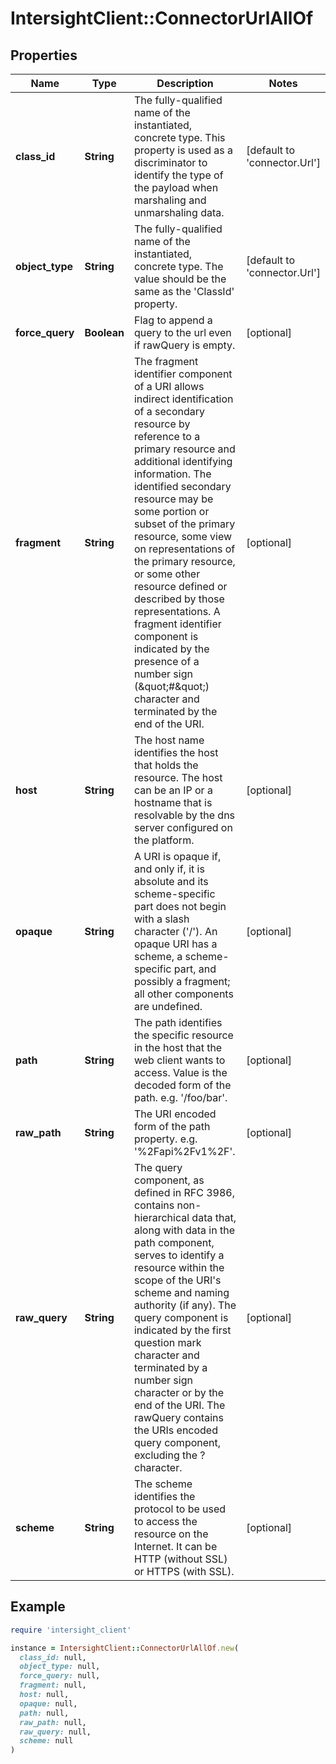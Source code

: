# IntersightClient::ConnectorUrlAllOf

## Properties

| Name | Type | Description | Notes |
| ---- | ---- | ----------- | ----- |
| **class_id** | **String** | The fully-qualified name of the instantiated, concrete type. This property is used as a discriminator to identify the type of the payload when marshaling and unmarshaling data. | [default to &#39;connector.Url&#39;] |
| **object_type** | **String** | The fully-qualified name of the instantiated, concrete type. The value should be the same as the &#39;ClassId&#39; property. | [default to &#39;connector.Url&#39;] |
| **force_query** | **Boolean** | Flag to append a query to the url even if rawQuery is empty. | [optional] |
| **fragment** | **String** | The fragment identifier component of a URI allows indirect identification of a secondary resource by reference to a primary resource and additional identifying information. The identified secondary resource may be some portion or subset of the primary resource, some view on representations of the primary resource, or some other resource defined or described by those representations. A fragment identifier component is indicated by the presence of a number sign (\&quot;#\&quot;) character and terminated by the end of the URI. | [optional] |
| **host** | **String** | The host name identifies the host that holds the resource. The host can be an IP or a hostname that is resolvable by the dns server configured on the platform. | [optional] |
| **opaque** | **String** | A URI is opaque if, and only if, it is absolute and its scheme-specific part does not begin with a slash character (&#39;/&#39;). An opaque URI has a scheme, a scheme-specific part, and possibly a fragment; all other components are undefined. | [optional] |
| **path** | **String** | The path identifies the specific resource in the host that the web client wants to access. Value is the decoded form of the path. e.g. &#39;/foo/bar&#39;. | [optional] |
| **raw_path** | **String** | The URI encoded form of the path property. e.g. &#39;%2Fapi%2Fv1%2F&#39;. | [optional] |
| **raw_query** | **String** | The query component, as defined in RFC 3986, contains non-hierarchical data that, along with data in the path component, serves to identify a resource within the scope of the URI&#39;s scheme and naming authority (if any). The query component is indicated by the first question mark character and terminated by a number sign character or by the end of the URI. The rawQuery contains the URIs encoded query component, excluding the ? character. | [optional] |
| **scheme** | **String** | The scheme identifies the protocol to be used to access the resource on the Internet. It can be HTTP (without SSL) or HTTPS (with SSL). | [optional] |

## Example

```ruby
require 'intersight_client'

instance = IntersightClient::ConnectorUrlAllOf.new(
  class_id: null,
  object_type: null,
  force_query: null,
  fragment: null,
  host: null,
  opaque: null,
  path: null,
  raw_path: null,
  raw_query: null,
  scheme: null
)
```

